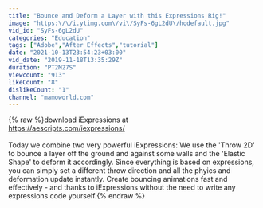 ```yaml
---
title: "Bounce and Deform a Layer with this Expressions Rig!"
image: "https:\/\/i.ytimg.com\/vi\/SyFs-6gL2dU\/hqdefault.jpg"
vid_id: "SyFs-6gL2dU"
categories: "Education"
tags: ["Adobe","After Effects","tutorial"]
date: "2021-10-13T23:54:23+03:00"
vid_date: "2019-11-18T13:35:29Z"
duration: "PT2M27S"
viewcount: "913"
likeCount: "8"
dislikeCount: "1"
channel: "mamoworld.com"
---
```

{% raw %}download iExpressions at<br /><a rel="nofollow" target="blank" href="https://aescripts.com/iexpressions/">https://aescripts.com/iexpressions/</a><br /><br />Today we combine two very powerful iExpressions: We use the 'Throw 2D' to bounce a layer off the ground and against some walls and the 'Elastic Shape' to deform it accordingly. Since everything is based on expressions, you can simply set a different throw direction and all the phyics and deformation update instantly. Create bouncing animations fast and effectively - and thanks to iExpressions without the need to write any expressions code yourself.{% endraw %}
